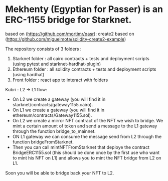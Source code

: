# Mekhenty (Egyptian for Passer) is an ERC-1155 bridge for Starknet.
based on (https://github.com/mortimr/qasr):
create2 based on  (https://github.com/miguelmota/solidity-create2-example)

The repository consists of 3 folders : 
1. Starknet folder : all cairo contracts + tests and deployment scripts (using pytest and starknet-hardhat-plugin)
2. Ethereum folder : all solidity contracts + tests and deployment scripts (using hardhat)
3. Front folder : react app to interact with folders


Kubri : L2 -> L1 flow:

- On L2 we create a gateway (you will find it in starknet/contracts/gateway1155.cairo).
- On L1 we create a gateway (you will find it in ethereum/contracts/Gateway1155.sol).
- On L2 we create a mirror NFT contract of the NFT we wish to bridge. We mint a certain amount of token and send a message to the L1 gateway through the function bridge_to_mainnet.
- ON L1 gateway we can consume the message send from L2 through the function bridgeFromStarknet.
- Then you can call mintNFTFromStarknet that deploye the contract BridgeERC1155.sol (this should be done once by the first use who want to mint his NFT on L1) and allows you to mint the NFT bridge from L2 on L1.

Soon you will be able to bridge back your NFT to L2.